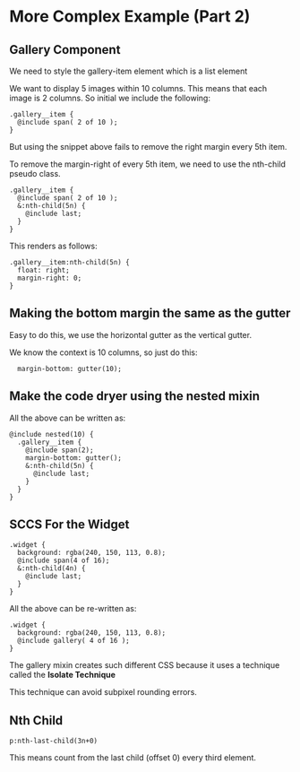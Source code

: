 # More Complex Example (Part 2)

## Gallery Component
We need to style the gallery-item element which is a list element

We want to display 5 images within 10 columns.  This means that each image is 2 columns.  So initial we include the following:

```
.gallery__item {  @include span( 2 of 10 );}
```

But using the snippet above fails to remove the right margin every 5th item.  

To remove the margin-right of every 5th item, we need to use the nth-child pseudo class.

```
.gallery__item {  @include span( 2 of 10 );  &:nth-child(5n) {    @include last;  }}
```
This renders as follows:

```
.gallery__item:nth-child(5n) {
  float: right;
  margin-right: 0;
}

```

## Making the bottom margin the same as the gutter

Easy to do this, we use the horizontal gutter as the vertical gutter.

We know the context is 10 columns, so just do this:

```
  margin-bottom: gutter(10);
```

## Make the code dryer using the nested mixin
All the above can be written as:

```
@include nested(10) {
  .gallery__item {
    @include span(2);
    margin-bottom: gutter();
    &:nth-child(5n) {
      @include last;
    }
  }
}
```

## SCCS For the Widget
```
.widget {
  background: rgba(240, 150, 113, 0.8);
  @include span(4 of 16);
  &:nth-child(4n) {
    @include last;
  }
}
```
All the above can be re-written as:

```
.widget {
  background: rgba(240, 150, 113, 0.8);
  @include gallery( 4 of 16 );
}
```
The gallery mixin creates such different CSS because it uses a technique called the **Isolate Technique**

This technique can avoid subpixel rounding errors.  

## Nth Child
```
p:nth-last-child(3n+0)
```
This means count from the last child (offset 0) every third element.






